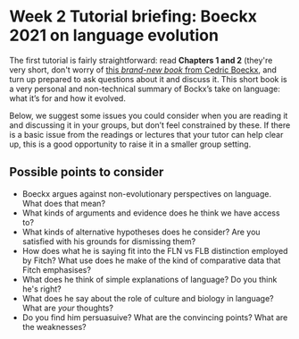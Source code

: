 # Week 2 Tutorial briefing: Boeckx 2021 on language evolution

The first tutorial is fairly straightforward: read **Chapters 1 and 2** (they're very short, don't worry of [this *brand-new book* from Cedric Boeckx](./142.pdf), and turn up prepared to ask questions about it and discuss it. This short book is a very personal and non-technical summary of Bockx’s take on language: what it’s for and how it evolved.

Below, we suggest some issues you could consider when you are reading it and discussing it in your groups, but don’t feel constrained by these. If there is a basic issue from the readings or lectures that your tutor can help clear up, this is a good opportunity to raise it in a smaller group setting.

## Possible points to consider
* Boeckx argues against non-evolutionary perspectives on language. What does that mean?
* What kinds of arguments and evidence does he think we have access to?
* What kinds of alternative hypotheses does he consider? Are you satisfied with his grounds for dismissing them?
* How does what he is saying fit into the FLN vs FLB distinction employed by Fitch? What use does he make of the kind of comparative data that Fitch emphasises?
* What does he think of simple explanations of language? Do you think he's right?
* What does he say about the role of culture and biology in language? What are *your* thoughts?
* Do you find him persuasuive? What are the convincing points? What are the weaknesses?
